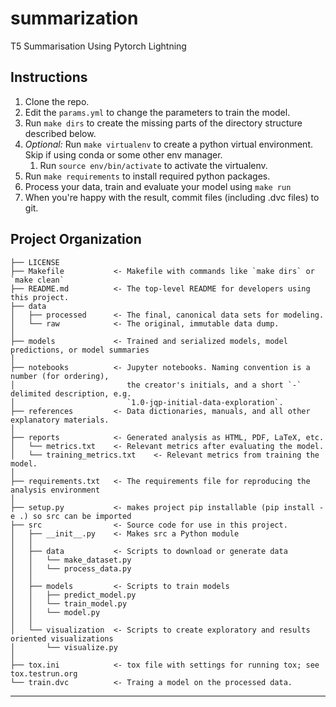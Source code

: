 summarization
==============================

T5 Summarisation Using Pytorch Lightning

Instructions
------------
1. Clone the repo.
1. Edit the `params.yml` to change the parameters to train the model.
1. Run `make dirs` to create the missing parts of the directory structure described below. 
1. *Optional:* Run `make virtualenv` to create a python virtual environment. Skip if using conda or some other env manager.
    1. Run `source env/bin/activate` to activate the virtualenv. 
1. Run `make requirements` to install required python packages.
1. Process your data, train and evaluate your model using `make run`
1. When you're happy with the result, commit files (including .dvc files) to git.
 
Project Organization
------------

    ├── LICENSE
    ├── Makefile           <- Makefile with commands like `make dirs` or `make clean`
    ├── README.md          <- The top-level README for developers using this project.
    ├── data
    │   ├── processed      <- The final, canonical data sets for modeling.
    │   └── raw            <- The original, immutable data dump.
    │
    ├── models             <- Trained and serialized models, model predictions, or model summaries
    │
    ├── notebooks          <- Jupyter notebooks. Naming convention is a number (for ordering),
    │                         the creator's initials, and a short `-` delimited description, e.g.
    │                         `1.0-jqp-initial-data-exploration`.
    ├── references         <- Data dictionaries, manuals, and all other explanatory materials.
    │
    ├── reports            <- Generated analysis as HTML, PDF, LaTeX, etc.
    │   └── metrics.txt    <- Relevant metrics after evaluating the model.
    │   └── training_metrics.txt    <- Relevant metrics from training the model.
    │
    ├── requirements.txt   <- The requirements file for reproducing the analysis environment
    │
    ├── setup.py           <- makes project pip installable (pip install -e .) so src can be imported
    ├── src                <- Source code for use in this project.
    │   ├── __init__.py    <- Makes src a Python module
    │   │
    │   ├── data           <- Scripts to download or generate data
    │   │   └── make_dataset.py
    │   │   └── process_data.py
    │   │
    │   ├── models         <- Scripts to train models 
    │   │   ├── predict_model.py
    │   │   └── train_model.py
    │   │   └── model.py
    │   │
    │   └── visualization  <- Scripts to create exploratory and results oriented visualizations
    │       └── visualize.py
    │
    ├── tox.ini            <- tox file with settings for running tox; see tox.testrun.org
    └── train.dvc          <- Traing a model on the processed data.


--------
